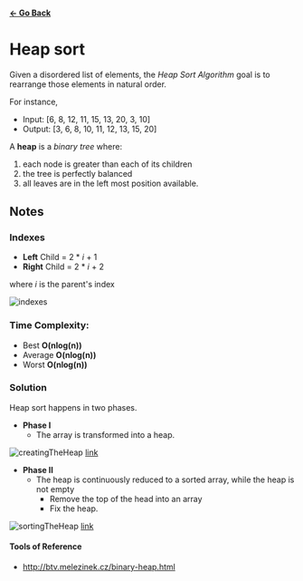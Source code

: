 #### [<- Go Back](https://github.com/wdonet/algorithms) ####

# Heap sort

Given a disordered list of elements, the _Heap Sort Algorithm_ goal is to rearrange those elements in natural order.

For instance,

 - Input: [6, 8, 12, 11, 15, 13, 20, 3, 10]
 - Output: [3, 6, 8, 10, 11, 12, 13, 15, 20]

A **heap** is a _binary tree_ where:

1) each node is greater than each of its children
2) the tree is perfectly balanced
3) all leaves are in the left most position available.

## Notes

### Indexes

  - **Left** Child  = 2 * _i_ + 1
  - **Right** Child = 2 * _i_ + 2
  
  where _i_ is the parent's index
   
 ![indexes](http://i.imgur.com/bp1FFjF.png)

### Time Complexity:

 - Best **O(nlog(n))**
 - Average **O(nlog(n))**
 - Worst **O(nlog(n))**

### Solution

Heap sort happens in two phases.
 - **Phase I**
    - The array is transformed into a heap. 

![creatingTheHeap](https://d3vv6lp55qjaqc.cloudfront.net/items/3S23250G3T2r002n1m1o/Screen%20Recording%202017-04-10%20at%2003.46%20AM.gif)
[link](https://cl.ly/383L0O3i1h29)

 - **Phase II**
    - The heap is continuously reduced to a sorted array, while the heap is not empty
        - Remove the top of the head into an array
        - Fix the heap.

![sortingTheHeap](https://d3vv6lp55qjaqc.cloudfront.net/items/423f3M410x080H161M05/Screen%20Recording%202017-04-10%20at%2003.52%20AM.gif)
[link](https://cl.ly/3o2P1e123N3q)

#### Tools of Reference
 - http://btv.melezinek.cz/binary-heap.html
